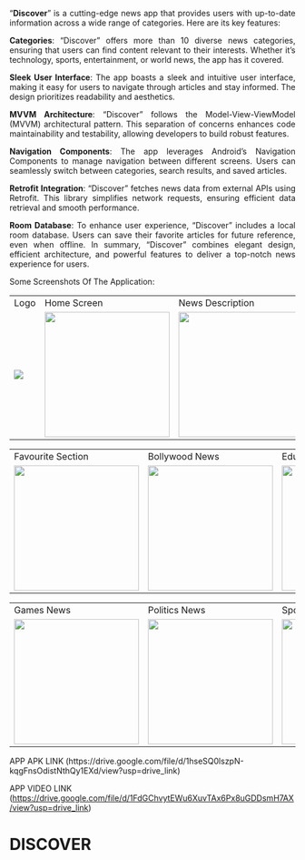 <div align="justify">
  
“**Discover**” is a cutting-edge news app that provides users with up-to-date information across a wide range of categories. Here are its key features:


**Categories**: “Discover” offers more than 10 diverse news categories, ensuring that users can find content relevant to their interests. Whether it’s technology, sports, entertainment, or world news, the app has it covered.

**Sleek User Interface**: The app boasts a sleek and intuitive user interface, making it easy for users to navigate through articles and stay informed. The design prioritizes readability and aesthetics.

**MVVM Architecture**: “Discover” follows the Model-View-ViewModel (MVVM) architectural pattern. This separation of concerns enhances code maintainability and testability, allowing developers to build robust features.

**Navigation Components**: The app leverages Android’s Navigation Components to manage navigation between different screens. Users can seamlessly switch between categories, search results, and saved articles.

**Retrofit Integration**: “Discover” fetches news data from external APIs using Retrofit. This library simplifies network requests, ensuring efficient data retrieval and smooth performance.

**Room Database**: To enhance user experience, “Discover” includes a local room database. Users can save their favorite articles for future reference, even when offline.
In summary, “Discover” combines elegant design, efficient architecture, and powerful features to deliver a top-notch news experience for users.

</div>





Some Screenshots Of The Application: 
<p align="center" float="left">
<table>
  <tr>
    <td>Logo</td>
    <td>Home Screen</td>
    <td>News Description</td>
    <td>Search Screen</td>
  </tr>
  <tr>
    <td><img src="https://github.com/MuditAggarwal1/Discover/assets/135834440/379270ea-9f5d-464f-bd21-2d7a6b89c53f"></td>
    <td><img src="https://github.com/MuditAggarwal1/Discover/assets/135834440/d11bbfae-25db-4f61-a851-5e08cbf518e9" width="220"></td>
    <td><img src="https://github.com/MuditAggarwal1/Discover/assets/135834440/cd381b76-4651-4d21-8d44-52c1829997c6" width="220"></td>
    <td><img src="https://github.com/MuditAggarwal1/Discover/assets/135834440/e4a9f892-5542-4962-bbee-68d5937165d8" width="220"></td>
  </tr>
 </table>
 <table>
  <tr>
    <td>Favourite Section</td>
    <td>Bollywood News</td>
    <td>Education News</td>
    <td>Entertainment News</td>
  </tr>
  <tr>
    <td><img src="https://github.com/MuditAggarwal1/Discover/assets/135834440/55df096f-d333-42a4-b7cc-43547d773103" width="220"></td>
    <td><img src="https://github.com/MuditAggarwal1/Discover/assets/135834440/156e5dcc-02ba-407a-92a7-d369d6051bbd" width="220"></td>
    <td><img src="https://github.com/MuditAggarwal1/Discover/assets/135834440/f6fb3fd9-e447-48de-abcd-bbe0d7e522e1" width="220"></td>
    <td><img src="https://github.com/MuditAggarwal1/Discover/assets/135834440/cef04720-05d9-4415-8a57-a0ee4b4a9a41" width="220"></td>
  </tr>
 </table>
 </table>
 <table>
  <tr>
    <td>Games News</td>
    <td>Politics News</td>
    <td>Sports News</td>
    <td>Technology News</td>
  </tr>
  <tr>
    <td><img src="https://github.com/MuditAggarwal1/Discover/assets/135834440/ad538f20-b163-4981-93ac-93bf5feb9332" width="220"></td>
    <td><img src="https://github.com/MuditAggarwal1/Discover/assets/135834440/ea6d6f6c-127a-41f2-b597-41e24ccc6caa" width="220"></td>
    <td><img src="https://github.com/MuditAggarwal1/Discover/assets/135834440/070a907d-e39e-4fd8-bb77-c2ddb2a2f6cd" width="220"></td>
    <td><img src="https://github.com/MuditAggarwal1/Discover/assets/135834440/d5970be7-2d21-4261-bc33-b0812e9d0727" width="220"></td>
  </tr>
 </table>
 </p>
 APP APK LINK  (https://drive.google.com/file/d/1hseSQ0lszpN-kqgFnsOdistNthQy1EXd/view?usp=drive_link)
 
 APP VIDEO LINK (https://drive.google.com/file/d/1FdGChvytEWu6XuvTAx6Px8uGDDsmH7AX/view?usp=drive_link)

 
# DISCOVER
